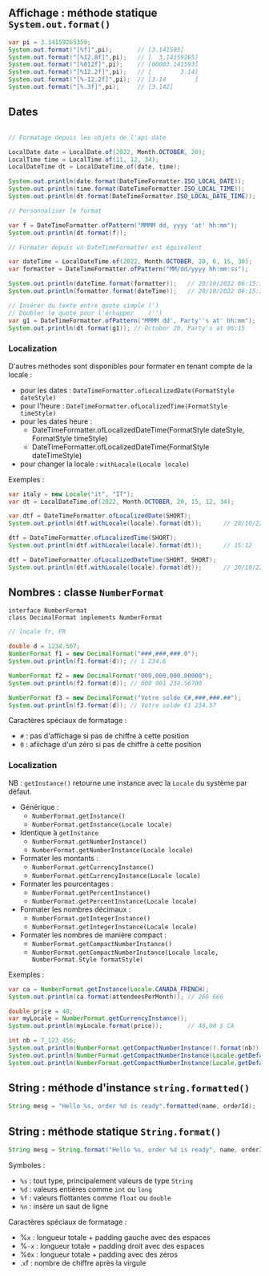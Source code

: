 ## Affichage : méthode statique `System.out.format()`

```java
var pi = 3.14159265359;
System.out.format("[%f]",pi);       // [3.141593]
System.out.format("[%12.8f]",pi);   // [  3.14159265]
System.out.format("[%012f]",pi);    // [00003.141593]
System.out.format("[%12.2f]",pi);   // [        3.14]
System.out.format("[%-12.2f]",pi);  // [3.14        ]
System.out.format("[%.3f]",pi);     // [3.142]
```

## Dates

```java

// Formatage depuis les objets de l'api date

LocalDate date = LocalDate.of(2022, Month.OCTOBER, 20);
LocalTime time = LocalTime.of(11, 12, 34);
LocalDateTime dt = LocalDateTime.of(date, time);

System.out.println(date.format(DateTimeFormatter.ISO_LOCAL_DATE));
System.out.println(time.format(DateTimeFormatter.ISO_LOCAL_TIME));
System.out.println(dt.format(DateTimeFormatter.ISO_LOCAL_DATE_TIME));

// Personnaliser le format

var f = DateTimeFormatter.ofPattern("MMMM dd, yyyy 'at' hh:mm");
System.out.println(dt.format(f));

// Formater depuis un DateTimeFormatter est équivalent

var dateTime = LocalDateTime.of(2022, Month.OCTOBER, 20, 6, 15, 30);
var formatter = DateTimeFormatter.ofPattern("MM/dd/yyyy hh:mm:ss");

System.out.println(dateTime.format(formatter));   // 20/10/2022 06:15:30
System.out.println(formatter.format(dateTime));   // 20/10/2022 06:15:30

// Insérer du texte entre quote simple (')
// Doubler le quote pour l'échapper    ('') 
var g1 = DateTimeFormatter.ofPattern("MMMM dd', Party''s at' hh:mm");
System.out.println(dt.format(g1)); // October 20, Party's at 06:15

```

### Localization

D'autres méthodes sont disponibles pour formater en tenant compte de la locale : 
- pour les dates : `DateTimeFormatter.ofLocalizedDate(FormatStyle dateStyle)`
- pour l'heure : `DateTimeFormatter.ofLocalizedTime(FormatStyle timeStyle)`
- pour les dates heure :
  * DateTimeFormatter.ofLocalizedDateTime(FormatStyle dateStyle, FormatStyle timeStyle)
  * DateTimeFormatter.ofLocalizedDateTime(FormatStyle dateTimeStyle)
- pour changer la locale : `withLocale(Locale locale)`

Exemples :
```java
var italy = new Locale("it", "IT");
var dt = LocalDateTime.of(2022, Month.OCTOBER, 20, 15, 12, 34);

var dtf = DateTimeFormatter.ofLocalizedDate(SHORT);
System.out.println(dtf.withLocale(locale).format(dt));      // 20/10/22

dtf = DateTimeFormatter.ofLocalizedTime(SHORT);
System.out.println(dtf.withLocale(locale).format(dt));      // 15:12

dtf = DateTimeFormatter.ofLocalizedDateTime(SHORT, SHORT);
System.out.println(dtf.withLocale(locale).format(dt));      // 20/10/22, 15:12
```

## Nombres : classe `NumberFormat`

`interface NumberFormat` \
`class DecimalFormat implements NumberFormat`

```java
// locale fr, FR

double d = 1234.567;
NumberFormat f1 = new DecimalFormat("###,###,###.0");
System.out.println(f1.format(d)); // 1 234.6

NumberFormat f2 = new DecimalFormat("000,000,000.00000");
System.out.println(f2.format(d)); // 000 001 234.56700

NumberFormat f3 = new DecimalFormat("Votre solde €#,###,###.##");
System.out.println(f3.format(d)); // Votre solde €1 234.57
```

Caractères spéciaux de formatage :
- `#` : pas d'affichage si pas de chiffre à cette position
- `0` : afiichage d'un zéro si pas de chiffre à cette position

### Localization

NB : `getInstance()` retourne une instance avec la `Locale` du système par défaut.

- Générique :
  * `NumberFormat.getInstance()`
  * `NumberFormat.getInstance(Locale locale)`
- Identique à `getInstance`
  * `NumberFormat.getNumberInstance()`
  * `NumberFormat.getNumberInstance(Locale locale)`
- Formater les montants :
  * `NumberFormat.getCurrencyInstance()`
  * `NumberFormat.getCurrencyInstance(Locale locale)`
- Formater les pourcentages :
  * `NumberFormat.getPercentInstance()`
  * `NumberFormat.getPercentInstance(Locale locale)`
- Formater les nombres décimaux :
  * `NumberFormat.getIntegerInstance()`
  * `NumberFormat.getIntegerInstance(Locale locale)`
- Formater les nombres de manière compact :
  * `NumberFormat.getCompactNumberInstance()`
  * `NumberFormat.getCompactNumberInstance(Locale locale, NumberFormat.Style formatStyle)`

Exemples :

```java
var ca = NumberFormat.getInstance(Locale.CANADA_FRENCH);
System.out.println(ca.format(attendeesPerMonth)); // 266 666

double price = 48;
var myLocale = NumberFormat.getCurrencyInstance();
System.out.println(myLocale.format(price));       // 48,00 $ CA

int nb = 7_123_456;
System.out.println(NumberFormat.getCompactNumberInstance().format(nb));                                  // 7M
System.out.println(NumberFormat.getCompactNumberInstance(Locale.getDefault(), Style.SHORT).format(nb));  // 7M
System.out.println(NumberFormat.getCompactNumberInstance(Locale.getDefault(), Style.LONG).format(nb));   // 7 million
```

## String : méthode d'instance `string.formatted()`

```java
String mesg = "Hello %s, order %d is ready".formatted(name, orderId);
```

## String : méthode statique `String.format()`

```java
String mesg = String.format("Hello %s, order %d is ready", name, orderId);
```

Symboles : 
- `%s` : tout type, principalement valeurs de type `String`
- `%d` : valeurs entières comme `int` ou `long`
- `%f` : valeurs flottantes comme `float` ou `double`
- `%n` : insère un saut de ligne


Caractères spéciaux de formatage :
- %`x`  : longueur totale + padding gauche avec des espaces
- %`-x` : longueur totale + padding droit avec des espaces
- %`0x` : longueur totale + padding avec des zéros
- .`x`f : nombre de chiffre après la virgule
